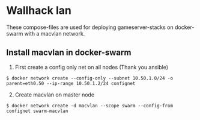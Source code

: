 # Wallhack lan

These compose-files are used for deploying gameserver-stacks on docker-swarm with a macvlan network.


## Install macvlan in docker-swarm

1. First create a config only net on all nodes (Thank you ansible) 


`$ docker network create --config-only --subnet 10.50.1.0/24 -o parent=eth0.50 --ip-range 10.50.1.2/24 confignet`

2. Create macvlan on master node


`$ docker network create -d macvlan --scope swarm --config-from confignet swarm-macvlan`

